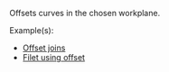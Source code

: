 Offsets curves in the chosen workplane.

Example(s):



* [Offset joins](https://creator.trimble.com/graph?assetURI=whp:4116d118-97d3-4d27-a68f-09df21dcd0c2&version=latest)
* [Filet using offset](https://creator.trimble.com/graph?assetURI=whp:fd24181a-8fa7-40b2-8404-00224cc84e6c&version=latest)
